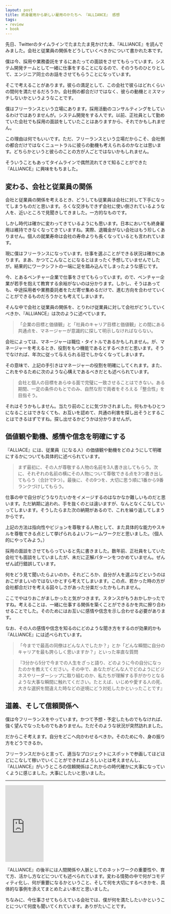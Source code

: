 ```yaml
---
layout: post
title: 終身雇用から新しい雇用のかたちへ 『ALLIANCE』 感想
tags: 
- review
- book
---
```


先日、Twitterのタイムラインでたまたたま見かけた本、『ALLIANCE』を読んでみました。会社と従業員の関係をどうしていくべきかについて書かれた本です。

僕は今、採用や業務委託をするにあたっての面談をさせてもらっています。システム開発チームとして一緒に仕事をすることになるので、そのうちのひとりとして、エンジニア同士のお話をさせてもらうことになっています。

そこで考えることがあります。彼らの満足として、この会社で彼らはどれくらいの間何を満たせるだろうか。会社側の都合だけではなく、彼らの動機とミスマッチしないかというようなことです。

僕はフリーランスという立場にあります。採用活動のコンサルティングをしているわけではありませんが。システム開発をする人です。以前、正社員として勤めていた会社でも採用の面談をしていたことはありますから、それでかもしれません。

この理由は何でもいいです。ただ、フリーランスという立場だからこそ、会社側の都合だけではなくニュートラルに彼らの動機も考えられるのかなとは思います。どちらかというと彼らのことの方が人ごとではないかもしれません。

そういうこともあってタイムラインで偶然流れてきて知ることができた『ALLIANCE』に興味をもちました。

## 変わる、会社と従業員の関係

会社と従業員の関係を考えるとき、どうしても従業員は会社に対して下手になってしまうものだと思います。ろくな交渉もできず会社に使い倒されているような人を、近いところで見聞きしてきました。一方的なものです。

しかし時代は確かに変わってきているようにも思います。日本においても終身雇用は維持できなくなってきていますね。実際、退職金がない会社はもう珍しくありません。個人の就業寿命は会社の寿命よりも長くなっているとも言われています。

現に僕はフリーランスになっています。仕事を選ぶことができる状況は確かにあります。まあ、かつてこんなことになるとはまったく予想していませんでしたが。結果的にワークシフトの一端に足を踏み込んでしまったような感じです。


今、とあるベンチャー企業で仕事をさせてもらっています。ので、ベンチャー企業が若手を抱えて教育する余裕がないのは分かります。しかし、そうはあっても、中途採用者や業務委託者をただ寄せ集めるだけで、進む方向を合わせていくことができるものだろうかとも考えてしまいます。

そんな中で会社と従業員の関係を、とりわけ従業員に対して会社がどうしていくべきか、『ALLIANCE』は次のように述べています。

> 「企業の目標と価値観」と「社員のキャリア目標と価値観」との間にある共通点を、マネージャーが意識的に探して明示しなければならない。

会社によっては、マネージャーは職位・タイトルであるかもしれません。が、マネージャーを考えるとき、役割をもつ機能であるとするべきだと思います。そうでなければ、年次に従って与えられる冠でしかなくなってしまいます。

その意味で、上記の手引きはマネージャーの役割を明確にしてくれます。また、これをやるために次のような心構えであるべきだとも述べられています。

> 会社と個人の目標をあらゆる面で完璧に一致させることはできない。ある期間、一定の条件のもとでのみ、自然な形で両者をそろえる「整合性」を目指そう。

それはそうかもしません。当たり前のことに気づかされました。何もかもひとつになることはできなくても、お互いを認めて、共通の利害を探し出そうとすることはできるはずですね。探し出せるかどうかは分かりませんが。

## 価値観や動機、感情や信念を明確にする

『ALLIACE』には、従業員（になる人）の価値観や動機をどのようにして明確にするかについても具体的に述べられています。

> まず最初に、その人が尊敬する人物の名前を3人書き出してもらう。次に、それぞれの名前の横にその人物について尊敬できる点を3つ書き出してもらう（合計で9つ）。最後に、その9つを、大切に思う順に1番から9番ランクづけしてもらう。

仕事の中で自分がどうなりたいかをイメージするのはなかなか難しいものだと思います。ただ納期に追われ、手を抜くのとは違いますが、なんとなくこなしていってしまいます。そうしたらまた次の納期があるので、これを繰り返してしまうからです。

上記の方法は指向性やビジョンを尊敬する人物として、また具体的な能力やスキルを尊敬できる点として挙げられるよいフレームワークだと思いました。（個人的にやってみよう。）

採用の面談をさせてもらっていると先に書きました。数年前、正社員をしていた会社でも面談をしていましたが、未だに正解パターンをつかめていません。ぜんぜん試行錯誤しています。

何をどう見て聞いたらよいのか。それどころか、自分が人を選ぶなどというのはおこがましいのではないかとすら考えてしまいます。この点、若かった時の方が会社都合だけを考える図々しさがあった分楽だったかもしれません。

ここでやはりおこがましかったと気がつきます。スタンスがもうおかしかったですね。考えることは、一緒に仕事する関係を築くことができるかを共に擦り合わせることでした。そのためにはお互いに感情や信念を示し合わせる必要があります。

なお、その人の感情や信念を知るのにどのような聞き方をするのが効果的かも『ALLIANCE』には述べられています。

> 「今までで最高の同僚はどんな人でしたか？」とか「どんな瞬間に自分のキャリアを最も誇らしく思いますか？」といった率直な質問

> 『3分から5分で今までの人生をざっと語り、どのように今の自分になったのかを教えてください。その中で、あなたがどんな人でどのようにビジネスやリーダーシップに取り組むのか、私たちが理解する手がかりとなるような大事な瞬間に触れてください。たとえば、いじめや愛する人の死、大きな選択を間違えた時などの逆境にどう対処したかといったことです』

## 道義、そして信頼関係へ

僕は今フリーランスをやっています。かつて予想・予定したものでもなければ、強く望んでなったものでもありません。ただそのような状況が突然訪れました。

だからこそ考えます。自分をどこへ向かわせるべきか。そのために今、身の振り方をどうできるか。

フリーランスだからと言って、適当なプロジェクトにスポットで参画してほどほどにこなして稼いでいくことができればよろしいとは考えませんし、『ALLIANCE』がいうところの信頼関係はこれからの時代確かに大事になっていくように感じました。大事にしたいと思いました。

----

<iframe style="width:120px;height:240px;" marginwidth="0" marginheight="0" scrolling="no" frameborder="0" src="https://rcm-fe.amazon-adsystem.com/e/cm?ref=tf_til&t=fukuchiharuki-22&m=amazon&o=9&p=8&l=as1&IS1=1&detail=1&asins=4478062579&linkId=51c2f5e449bed6a6e94f17189711c93e&bc1=000000&lt1=_top&fc1=333333&lc1=0066c0&bg1=ffffff&f=ifr">
    </iframe>

『ALLIANCE』の後半には人間関係や人脈としてのネットワークの重要性や、育て方、活かし方などについても述べられています。変わる情勢の中で何がコモディティ化し、何が重要になるかということ、そして何を大切にするべきかを、具体的な事例を添えてまとめたよい本だと思いました。

ちなみに、今仕事させてもらえている会社では、僕が何を満たしたいかということについて何度も聞いてくれています。ありがたいことです。
